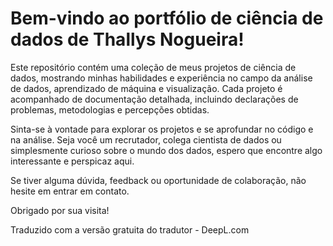 # Bem-vindo ao portfólio de ciência de dados de Thallys Nogueira!

Este repositório contém uma coleção de meus projetos de ciência de dados, mostrando minhas habilidades e experiência no campo da análise de dados, aprendizado de máquina e visualização. Cada projeto é acompanhado de documentação detalhada, incluindo declarações de problemas, metodologias e percepções obtidas.

Sinta-se à vontade para explorar os projetos e se aprofundar no código e na análise. Seja você um recrutador, colega cientista de dados ou simplesmente curioso sobre o mundo dos dados, espero que encontre algo interessante e perspicaz aqui.

Se tiver alguma dúvida, feedback ou oportunidade de colaboração, não hesite em entrar em contato.

Obrigado por sua visita!

Traduzido com a versão gratuita do tradutor - DeepL.com

